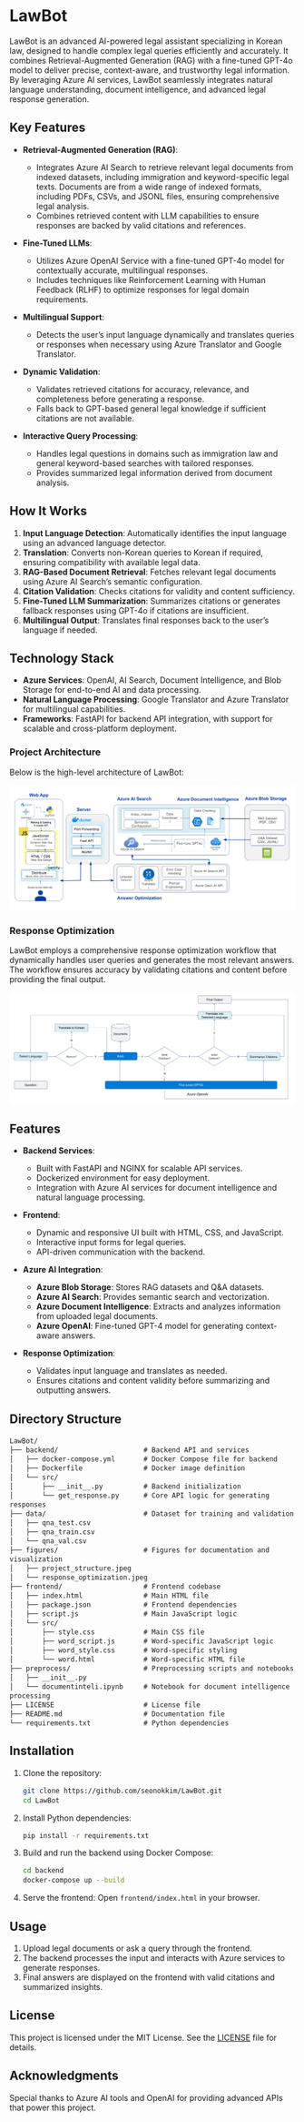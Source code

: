 
# LawBot

LawBot is an advanced AI-powered legal assistant specializing in Korean law, designed to handle complex legal queries efficiently and accurately. It combines Retrieval-Augmented Generation (RAG) with a fine-tuned GPT-4o model to deliver precise, context-aware, and trustworthy legal information. By leveraging Azure AI services, LawBot seamlessly integrates natural language understanding, document intelligence, and advanced legal response generation.

## Key Features

- **Retrieval-Augmented Generation (RAG)**:
  - Integrates Azure AI Search to retrieve relevant legal documents from indexed datasets, including immigration and keyword-specific legal texts. Documents are from a wide range of indexed formats, including PDFs, CSVs, and JSONL files, ensuring comprehensive legal analysis.
  - Combines retrieved content with LLM capabilities to ensure responses are backed by valid citations and references.

- **Fine-Tuned LLMs**:
  - Utilizes Azure OpenAI Service with a fine-tuned GPT-4o model for contextually accurate, multilingual responses.
  - Includes techniques like Reinforcement Learning with Human Feedback (RLHF) to optimize responses for legal domain requirements.

- **Multilingual Support**:
  - Detects the user’s input language dynamically and translates queries or responses when necessary using Azure Translator and Google Translator.

- **Dynamic Validation**:
  - Validates retrieved citations for accuracy, relevance, and completeness before generating a response.
  - Falls back to GPT-based general legal knowledge if sufficient citations are not available.

- **Interactive Query Processing**:
  - Handles legal questions in domains such as immigration law and general keyword-based searches with tailored responses.
  - Provides summarized legal information derived from document analysis.

## How It Works

1. **Input Language Detection**: Automatically identifies the input language using an advanced language detector.
2. **Translation**: Converts non-Korean queries to Korean if required, ensuring compatibility with available legal data.
3. **RAG-Based Document Retrieval**: Fetches relevant legal documents using Azure AI Search’s semantic configuration.
4. **Citation Validation**: Checks citations for validity and content sufficiency.
5. **Fine-Tuned LLM Summarization**: Summarizes citations or generates fallback responses using GPT-4o if citations are insufficient.
6. **Multilingual Output**: Translates final responses back to the user’s language if needed.

## Technology Stack

- **Azure Services**: OpenAI, AI Search, Document Intelligence, and Blob Storage for end-to-end AI and data processing.
- **Natural Language Processing**: Google Translator and Azure Translator for multilingual capabilities.
- **Frameworks**: FastAPI for backend API integration, with support for scalable and cross-platform deployment.


### Project Architecture

Below is the high-level architecture of LawBot:

![Project Architecture](./figures/project_structure.png)

### Response Optimization

LawBot employs a comprehensive response optimization workflow that dynamically handles user queries and generates the most relevant answers. The workflow ensures accuracy by validating citations and content before providing the final output.

![Response Optimization Workflow](./figures/response_optimization.png)

## Features

- **Backend Services**:
  - Built with FastAPI and NGINX for scalable API services.
  - Dockerized environment for easy deployment.
  - Integration with Azure AI services for document intelligence and natural language processing.

- **Frontend**:
  - Dynamic and responsive UI built with HTML, CSS, and JavaScript.
  - Interactive input forms for legal queries.
  - API-driven communication with the backend.

- **Azure AI Integration**:
  - **Azure Blob Storage**: Stores RAG datasets and Q&A datasets.
  - **Azure AI Search**: Provides semantic search and vectorization.
  - **Azure Document Intelligence**: Extracts and analyzes information from uploaded legal documents.
  - **Azure OpenAI**: Fine-tuned GPT-4 model for generating context-aware answers.

- **Response Optimization**:
  - Validates input language and translates as needed.
  - Ensures citations and content validity before summarizing and outputting answers.

## Directory Structure

```
LawBot/
├── backend/                     # Backend API and services
│   ├── docker-compose.yml       # Docker Compose file for backend
│   ├── Dockerfile               # Docker image definition
│   └── src/
│       ├── __init__.py          # Backend initialization
│       └── get_response.py      # Core API logic for generating responses
├── data/                        # Dataset for training and validation
│   ├── qna_test.csv
│   ├── qna_train.csv
│   └── qna_val.csv
├── figures/                     # Figures for documentation and visualization
│   ├── project_structure.jpeg
│   └── response_optimization.jpeg
├── frontend/                    # Frontend codebase
│   ├── index.html               # Main HTML file
│   ├── package.json             # Frontend dependencies
│   ├── script.js                # Main JavaScript logic
│   └── src/
│       ├── style.css            # Main CSS file
│       ├── word_script.js       # Word-specific JavaScript logic
│       ├── word_style.css       # Word-specific styling
│       └── word.html            # Word-specific HTML file
├── preprocess/                  # Preprocessing scripts and notebooks
│   ├── __init__.py
│   └── documentinteli.ipynb     # Notebook for document intelligence processing
├── LICENSE                      # License file
├── README.md                    # Documentation file
└── requirements.txt             # Python dependencies
```

## Installation

1. Clone the repository:
   ```bash
   git clone https://github.com/seonokkim/LawBot.git
   cd LawBot
   ```

2. Install Python dependencies:
   ```bash
   pip install -r requirements.txt
   ```

3. Build and run the backend using Docker Compose:
   ```bash
   cd backend
   docker-compose up --build
   ```

4. Serve the frontend:
   Open `frontend/index.html` in your browser.

## Usage

1. Upload legal documents or ask a query through the frontend.
2. The backend processes the input and interacts with Azure services to generate responses.
3. Final answers are displayed on the frontend with valid citations and summarized insights.

## License

This project is licensed under the MIT License. See the [LICENSE](./LICENSE) file for details.

## Acknowledgments

Special thanks to Azure AI tools and OpenAI for providing advanced APIs that power this project.

